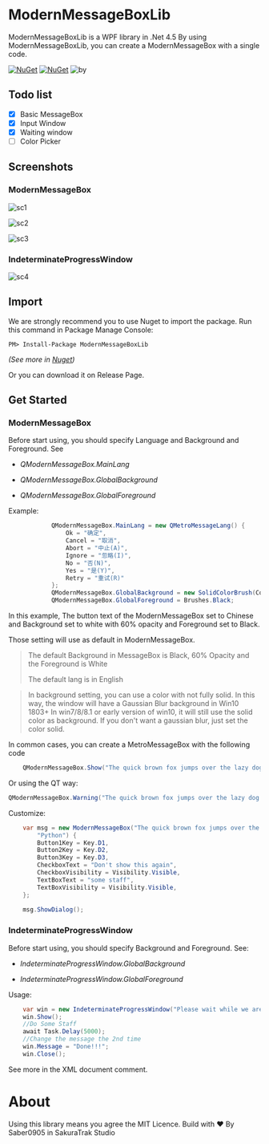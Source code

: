 # ModernMessageBoxLib
ModernMessageBoxLib is a WPF library in .Net 4.5
By using ModernMessageBoxLib, you can create a ModernMessageBox with a single code.

[![NuGet](https://img.shields.io/nuget/v/ModernMessageBoxLib.svg)](https://www.nuget.org/packages/ModernMessageBoxLib/)
[![NuGet](https://img.shields.io/nuget/dt/ModernMessageBoxLib.svg)](https://www.nuget.org/packages/ModernMessageBoxLib/)
![by](https://img.shields.io/badge/By-SakuraTrak%20Studio-blue.svg)

## Todo list

 - [x] Basic MessageBox
 - [x] Input Window
 - [x] Waiting window
 - [ ] Color Picker

## Screenshots
### ModernMessageBox

![sc1](https://github.com/hv0905/ModernMessageBoxLibForWPF/raw/master/web/sc1.png)

![sc2](https://github.com/hv0905/ModernMessageBoxLibForWPF/raw/master/web/sc2.png)

![sc3](https://github.com/hv0905/ModernMessageBoxLibForWPF/raw/master/web/sc3.png)

### IndeterminateProgressWindow

![sc4](https://github.com/hv0905/ModernMessageBoxLibForWPF/raw/master/web/sc4.png)

## Import

We are strongly recommend you to use Nuget to import the package.
Run this command in Package Manage Console:
```
PM> Install-Package ModernMessageBoxLib
```
_(See more in [Nuget](https://www.nuget.org/packages/ModernMessageBoxLib/))_

Or you can download it on Release Page.

## Get Started

### ModernMessageBox

Before start using, you should specify Language and Background and Foreground.
See
* _QModernMessageBox.MainLang_

* _QModernMessageBox.GlobalBackground_

* _QModernMessageBox.GlobalForeground_

Example:
```C#
            QModernMessageBox.MainLang = new QMetroMessageLang() {
                Ok = "确定",
                Cancel = "取消",
                Abort = "中止(A)",
                Ignore = "忽略(I)",
                No = "否(N)",
                Yes = "是(Y)",
                Retry = "重试(R)"
            };
            QModernMessageBox.GlobalBackground = new SolidColorBrush(Colors.White){Opacity = 0.6};
            QModernMessageBox.GlobalForeground = Brushes.Black;
```
In this example, The button text of the ModernMessageBox set to Chinese and Background set to white with 60% opacity and Foreground set to Black.

Those setting will use as default in ModernMessageBox.

> The default Background in MessageBox is Black, 60% Opacity and the Foreground is White
> 
> The default lang is in English

> In background setting, you can use a color with not fully solid.
> In this way, the window will have a Gaussian Blur background in Win10 1803+
> In win7/8/8.1 or early version of win10, it will still use the solid color as background.
> If you don't want a gaussian blur, just set the color solid.


In common cases, you can create a MetroMessageBox with the following code
```C#
    QModernMessageBox.Show("The quick brown fox jumps over the lazy dog.", "hello world",QModernMessageBox.QModernMessageBoxButtons.YesNoCancel,ModernMessageboxIcons.Warning);
```

Or using the QT way:
```C#
QModernMessageBox.Warning("The quick brown fox jumps over the lazy dog.", "hello world");
```

Customize:
```C#
    var msg = new ModernMessageBox("The quick brown fox jumps over the lazy dog.\n", "hello world", ModernMessageboxIcons.Info, "CSharp", "Java",
        "Python") {
        Button1Key = Key.D1,
        Button2Key = Key.D2,
        Button3Key = Key.D3,
        CheckboxText = "Don't show this again",
        CheckboxVisibility = Visibility.Visible,
        TextBoxText = "some staff",
        TextBoxVisibility = Visibility.Visible,
    };
            
    msg.ShowDialog();
```

### IndeterminateProgressWindow
Before start using, you should specify Background and Foreground.
See:

* _IndeterminateProgressWindow.GlobalBackground_

* _IndeterminateProgressWindow.GlobalForeground_

Usage:
```C#
    var win = new IndeterminateProgressWindow("Please wait while we are installing the virus into your computer. . .");
	win.Show();
	//Do Some Staff
	await Task.Delay(5000);
	//Change the message the 2nd time
	win.Message = "Done!!!";
	win.Close();
```


See more in the XML document comment.

# About

Using this library means you agree the MIT Licence.
Build with ❤ By Saber0905 in SakuraTrak Studio
